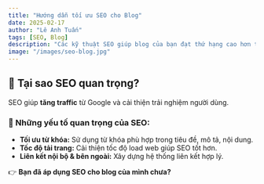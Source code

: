 ```yaml
---
title: "Hướng dẫn tối ưu SEO cho Blog"
date: 2025-02-17
author: "Lê Anh Tuấn"
tags: [SEO, Blog]
description: "Các kỹ thuật SEO giúp blog của bạn đạt thứ hạng cao hơn trên Google."
image: "/images/seo-blog.jpg"
---
```


## 📌 Tại sao SEO quan trọng?

SEO giúp **tăng traffic** từ Google và cải thiện trải nghiệm người dùng.

### 🔹 Những yếu tố quan trọng của SEO:
- **Tối ưu từ khóa:** Sử dụng từ khóa phù hợp trong tiêu đề, mô tả, nội dung.
- **Tốc độ tải trang:** Cải thiện tốc độ load web giúp SEO tốt hơn.
- **Liên kết nội bộ & bên ngoài:** Xây dựng hệ thống liên kết hợp lý.

👉 **Bạn đã áp dụng SEO cho blog của mình chưa?**